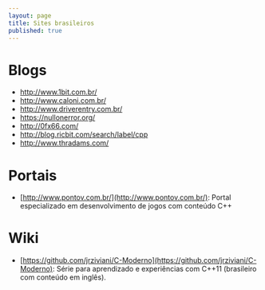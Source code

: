 ```yaml
---
layout: page
title: Sites brasileiros
published: true
---
```



# Blogs

- http://www.1bit.com.br/
- http://www.caloni.com.br/
- http://www.driverentry.com.br/
- https://nullonerror.org/
- http://0fx66.com/
- http://blog.ricbit.com/search/label/cpp
- http://www.thradams.com/

# Portais

- [http://www.pontov.com.br/](http://www.pontov.com.br/): Portal especializado em desenvolvimento de jogos com conteúdo C++

# Wiki

- [https://github.com/jrziviani/C-Moderno](https://github.com/jrziviani/C-Moderno): Série para aprendizado e experiências com C++11 (brasileiro com conteúdo em inglês).
